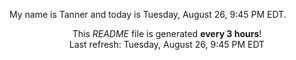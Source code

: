 My name is Tanner and today is Tuesday, August 26, 9:45 PM EDT.

<p align="center">This <i>README</i> file is generated <b>every 3 hours</b>!</br>Last refresh: Tuesday, August 26, 9:45 PM EDT<br /></p>
